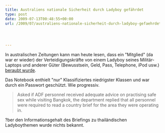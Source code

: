```yaml
---
title: Australiens nationale Sicherheit durch Ladyboy gefährdet
type: post
date: 2009-07-13T00:48:55+00:00
url: /2009/07/australiens-nationale-sicherheit-durch-ladyboy-gefaehrdet/




---
```

In australischen Zeitungen kann man heute lesen, dass ein "Mitglied" (da war er wieder) der Verteidigungskräfte von einem Ladyboy seines Militär-Laptops und anderer Güter (Bewusstsein, Geld, Pass, Telephone, iPod usw.) [beraubt wurde][1].

Das Notebook enthielt "nur" Klassifiziertes niedrigster Klassen und war durch ein Passwort geschützt. Wie progressiv.

> Asked if <span class="caps">ADF</span> personnel received adequate advice on practising safe sex while visiting Bangkok, the department replied that all personnel were required to read a country brief for the area they were operating in.

?ber den Informationsgehalt des Briefings zu thailändischen Ladyboythemen wurde nichts bekannt.

 [1]: http://www.theaustralian.news.com.au/story/0,25197,25763444-5013404,00.html
